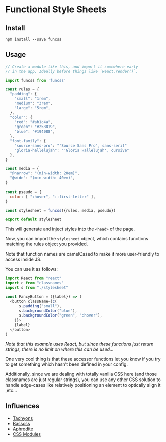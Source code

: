 # Functional Style Sheets

## Install

```
npm install --save funcss
```

## Usage

```js
// Create a module like this, and import it somewhere early
// in the app. Ideally before things like `React.render()`.

import funcss from 'funcss'

const rules = {
  "padding": {
    "small": "1rem",
    "medium": "3rem",
    "large": "5rem",
  },
  "color": {
    "red": "#ab1c4a",
    "green": "#258819",
    "blue": "#194088",
  },
  "font-family": {
    "source-sans-pro": "'Source Sans Pro', sans-serif"
    "gloria-hallelujah": "'Gloria Hallelujah', cursive"
  },
}

const media = {
  "@narrow": "(min-width: 20em)",
  "@wide": "(min-width: 40em)",
}

const pseudo = {
  color: [ ":hover", "::first-letter" ],
}

const stylesheet = funcss({rules, media, pseudo})

export default stylesheet
```

This will generate and inject styles into the `<head>` of the page.

Now, you can import the `stylesheet` object, which contains functions matching the rules object you provided.

Note that function names are camelCased to make it more user-friendly to access inside JS.

You can use it as follows:

```js
import React from "react"
import c from "classnames"
import s from "./stylesheet"

const FancyButton = ({label}) => (
  <button className={c(
      s.padding("small"),
      s.backgroundColor("blue"),
      s.backgroundColor("green", ":hover"),
    )}>
    {label}
  </button>
)
```

_Note that this example uses React, but since these functions just return strings, there is no limit on where this can be used..._

One very cool thing is that these accessor functions let you know if you try to get something which hasn't been defined in your config.

Additionally, since we are dealing with totally vanilla CSS here (and those classnames are just regular strings), you can use any other CSS solution to handle edge-cases like relatively positioning an element to optically align it ,etc...

## Influences

- [Tachyons](http://tachyons.io/)
- [Basscss](http://www.basscss.com/)
- [Aphrodite](https://github.com/Khan/aphrodite)
- [CSS Modules](https://github.com/css-modules/css-modules)
